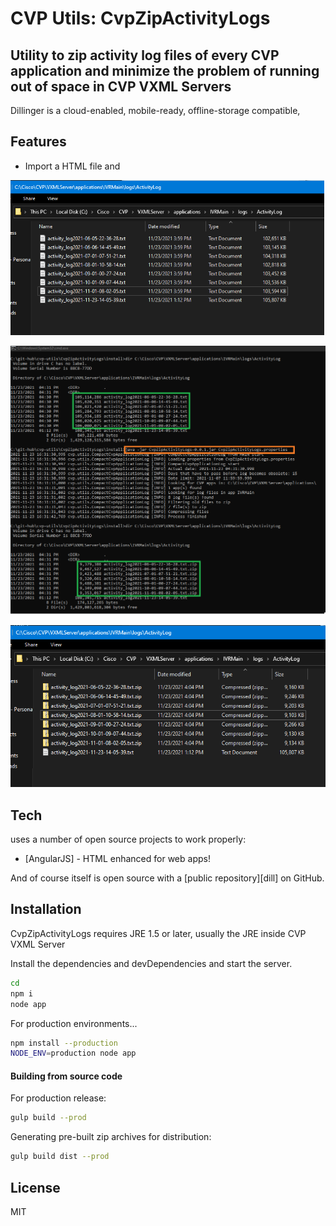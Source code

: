 # CVP Utils: CvpZipActivityLogs
## Utility to zip activity log files of every CVP application and minimize the problem of running out of space in CVP VXML Servers


Dillinger is a cloud-enabled, mobile-ready, offline-storage compatible,


## Features

- Import a HTML file and 

![alt text](images/Example-beforeExecution.png "Before execution")

![alt text](images/Example-execution.png "Before execution")

![alt text](images/Example-afterExecution.png "Before execution")


## Tech

 uses a number of open source projects to work properly:

- [AngularJS] - HTML enhanced for web apps!


And of course  itself is open source with a [public repository][dill]
 on GitHub.

## Installation

CvpZipActivityLogs requires JRE 1.5 or later, usually the JRE inside CVP VXML Server

Install the dependencies and devDependencies and start the server.

```sh
cd 
npm i
node app
```

For production environments...

```sh
npm install --production
NODE_ENV=production node app
```


#### Building from source code

For production release:

```sh
gulp build --prod
```

Generating pre-built zip archives for distribution:

```sh
gulp build dist --prod
```

## License

MIT
